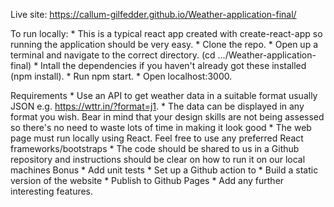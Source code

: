 

Live site: https://callum-gilfedder.github.io/Weather-application-final/

To run locally:
    * This is a typical react app created with create-react-app so running the application should be very easy.
    * Clone the repo.
    * Open up a terminal and navigate to the correct directory. (cd .../Weather-application-final)
    * Intall the dependencies if you haven't already got these installed (npm install).
    * Run npm start.
    * Open localhost:3000.

Requirements
    * Use an API to get weather data in a suitable format usually JSON e.g. https://wttr.in/?format=j1. 
    * The data can be displayed in any format you wish. Bear in mind that your design skills are not being assessed so there's no need to waste lots of time in making it look good
    * The web page must run locally using React. Feel free to use any preferred React frameworks/bootstraps 
    * The code should be shared to us in a Github repository and instructions should be clear on how to run it on our local machines
Bonus
    * Add unit tests
    * Set up a Github action to 
        * Build a static version of the website
        * Publish to Github Pages
    * Add any further interesting features.
